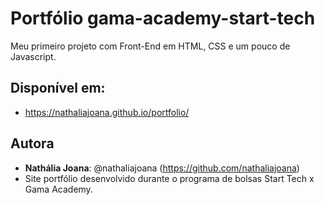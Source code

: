 # Portfólio gama-academy-start-tech
Meu primeiro projeto com Front-End em HTML, CSS e um pouco de Javascript.

## Disponível em: 
* https://nathaliajoana.github.io/portfolio/

## Autora
* **Nathália Joana**: @nathaliajoana (https://github.com/nathaliajoana)
* Site portfólio desenvolvido durante o programa de bolsas Start Tech x Gama Academy.
